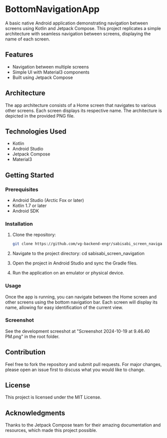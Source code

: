 # BottomNavigationApp

A basic native Android application demonstrating navigation between screens using Kotlin and Jetpack Compose. This project replicates a simple architecture with seamless navigation between screens, displaying the name of each screen.

## Features

- Navigation between multiple screens
- Simple UI with Material3 components
- Built using Jetpack Compose

## Architecture

The app architecture consists of a Home screen that navigates to various other screens. Each screen displays its respective name. The architecture is depicted in the provided PNG file.

## Technologies Used

- Kotlin
- Android Studio
- Jetpack Compose
- Material3

## Getting Started

### Prerequisites

- Android Studio (Arctic Fox or later)
- Kotlin 1.7 or later
- Android SDK

### Installation

1. Clone the repository:

   ```bash
   git clone https://github.com/vg-backend-engr/sabisabi_screen_navigation.git
2. Navigate to the project directory: cd sabisabi_screen_navigation

3. Open the project in Android Studio and sync the Gradle files.

4. Run the application on an emulator or physical device.

### Usage 
Once the app is running, you can navigate between the Home screen and other screens using the bottom navigation bar. Each screen will display its name, allowing for easy identification of the current view.

### Screenshot
See the development screeshot at "Screenshot 2024-10-19 at 9.46.40 PM.png" in the root folder.

## Contribution 
Feel free to fork the repository and submit pull requests. For major changes, please open an issue first to discuss what you would like to change.

## License 
This project is licensed under the MIT License.

## Acknowledgments 
Thanks to the Jetpack Compose team for their amazing documentation and resources, which made this project possible.
